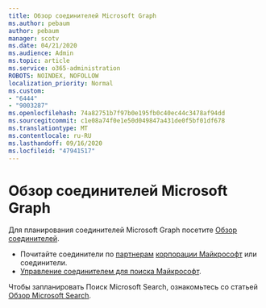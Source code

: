 ```yaml
---
title: Обзор соединителей Microsoft Graph
ms.author: pebaum
author: pebaum
manager: scotv
ms.date: 04/21/2020
ms.audience: Admin
ms.topic: article
ms.service: o365-administration
ROBOTS: NOINDEX, NOFOLLOW
localization_priority: Normal
ms.custom:
- "6444"
- "9003287"
ms.openlocfilehash: 74a82751b7f97b0e195fb0c40ec44c3478af94dd
ms.sourcegitcommit: c1e08a74f0e1e50d049847a431de0f5bf01df678
ms.translationtype: MT
ms.contentlocale: ru-RU
ms.lasthandoff: 09/16/2020
ms.locfileid: "47941517"
---
```

# <a name="overview-of-microsoft-graph-connectors"></a>Обзор соединителей Microsoft Graph

Для планирования соединителей Microsoft Graph посетите  [Обзор соединителей](https://docs.microsoft.com/microsoftsearch/connectors-overview).

- Почитайте соединители по [партнерам](https://docs.microsoft.com/microsoftsearch/connectors-gallery#Partners) [корпорации Майкрософт](https://docs.microsoft.com/microsoftsearch/connectors-gallery#Microsoft) или соединители.
- [Управление соединителем для поиска Майкрософт](https://docs.microsoft.com/microsoftsearch/manage-connector).

Чтобы запланировать Поиск Microsoft Search, ознакомьтесь со статьей  [Обзор Microsoft Search](https://docs.microsoft.com/microsoftsearch/overview-microsoft-search).
